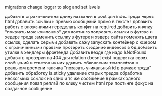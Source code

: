 migrations
change logger to slog and set levels

добавить ограничение на длину названия в post для index треда через html
добавить ссылки и превью сообщений прямо в тексте !
добавить работу с вложениями
переделать конфиг на required
добавить кнопку "показать мою компанию" для постинга
поправить ссылки в футере и хедере треда
заменить ссылку в футере и хэдере сайта
поменять цвета ссылок, сделать серыми
добавить сажу
запускать контейнер с юзером с ограниченными правами
проверить создание индексов в бд
добавить утилки в хендлеры фронтенда
Добавить везде где надо IsNotFound
добавить проверки на 404 для relation doesnt exist
подсветка своих сообщений и ответов на них
удалить обновление темплейтов в реальном времени
галочка "показать уникальный id в рамках треда"
добавить обработку is_sticky
удаление старых тредов
обработка нескольких ссылок на одно и то же сообщение в рамках одного сообщения
попап реплай по клику чистым html
при постинге фокус на созданное сообщение
